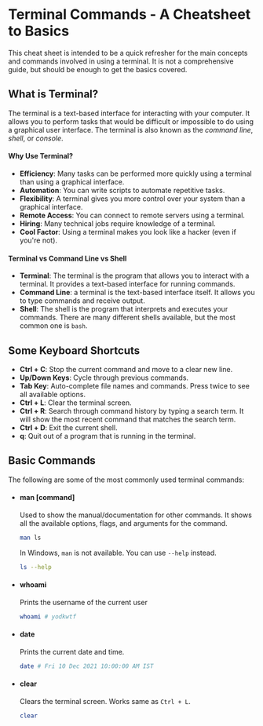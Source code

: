 # Terminal Commands - A Cheatsheet to Basics

This cheat sheet is intended to be a quick refresher for the main concepts and commands involved in using a terminal. It is not a comprehensive guide, but should be enough to get the basics covered.

## What is Terminal?

The terminal is a text-based interface for interacting with your computer. It allows you to perform tasks that would be difficult or impossible to do using a graphical user interface. The terminal is also known as the _command line_, _shell_, or _console_.

#### Why Use Terminal?

- **Efficiency**: Many tasks can be performed more quickly using a terminal than using a graphical interface.
- **Automation**: You can write scripts to automate repetitive tasks.
- **Flexibility**: A terminal gives you more control over your system than a graphical interface.
- **Remote Access**: You can connect to remote servers using a terminal.
- **Hiring**: Many technical jobs require knowledge of a terminal.
- **Cool Factor**: Using a terminal makes you look like a hacker (even if you're not).

#### Terminal vs Command Line vs Shell

- **Terminal**: The terminal is the program that allows you to interact with a terminal. It provides a text-based interface for running commands.
- **Command Line**: a terminal is the text-based interface itself. It allows you to type commands and receive output.
- **Shell**: The shell is the program that interprets and executes your commands. There are many different shells available, but the most common one is `bash`.

## Some Keyboard Shortcuts

- **Ctrl + C**: Stop the current command and move to a clear new line.
- **Up/Down Keys**: Cycle through previous commands.
- **Tab Key**: Auto-complete file names and commands. Press twice to see all available options.
- **Ctrl + L**: Clear the terminal screen.
- **Ctrl + R**: Search through command history by typing a search term. It will show the most recent command that matches the search term.
- **Ctrl + D**: Exit the current shell.
- **q**: Quit out of a program that is running in the terminal.

## Basic Commands

The following are some of the most commonly used terminal commands:

- #### man [command]

  Used to show the manual/documentation for other commands.
  It shows all the available options, flags, and arguments for the command.

  ```sh
  man ls
  ```

  In Windows, `man` is not available. You can use `--help` instead.

  ```sh
  ls --help
  ```

- #### whoami

  Prints the username of the current user

  ```sh
  whoami # yodkwtf
  ```

- #### date

  Prints the current date and time.

  ```sh
  date # Fri 10 Dec 2021 10:00:00 AM IST
  ```

- #### clear

  Clears the terminal screen. Works same as `Ctrl + L`.

  ```sh
  clear
  ```
